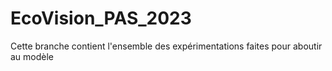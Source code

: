 # EcoVision_PAS_2023

Cette branche contient l'ensemble des expérimentations faites pour aboutir au modèle
